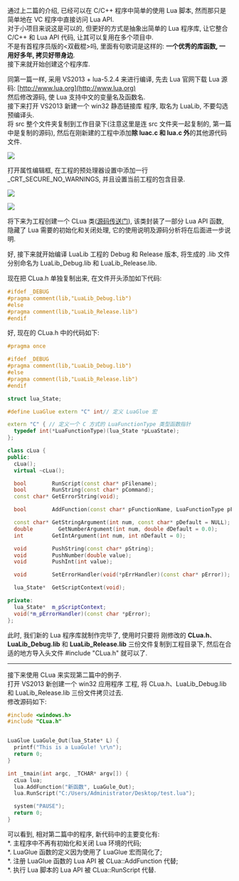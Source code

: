 通过上二篇的介绍, 已经可以在 C/C++ 程序中简单的使用 Lua 脚本, 然而那只是简单地在 VC 程序中直接访问 Lua API.<br>
对于小项目来说这是可以的, 但更好的方式是抽象出简单的 Lua 程序库, 让它整合 C/C++ 和 Lua API 代码, 让其可以复用在多个项目中.<br>
不是有首程序员版的<双截棍>吗, 里面有句歌词是这样的: **一个优秀的库函数, 一用好多年, 拷贝好带身边**.<br>
接下来就开始创建这个程序库.

同第一篇一样, 采用 VS2013 + lua-5.2.4 来进行编译, 先去 Lua 官网下载 Lua 源码: [http://www.lua.org](http://www.lua.org)<br>
然后修改源码, 使 Lua 支持中文的变量名及函数名.<br>
接下来打开 VS2013 新建一个 win32 静态链接库 程序, 取名为 LuaLib, 不要勾选预编译头.<br>
将 src 整个文件夹复制到工作目录下(注意这里是连 src 文件夹一起复制的, 第一篇中是复制的源码), 然后在刚新建的工程中添加**除 luac.c 和 lua.c 外**的其他源代码文件.

![](http://i62.tinypic.com/6r0n79.jpg)

打开属性编辑框, 在工程的预处理器设置中添加一行 \_CRT\_SECURE\_NO\_WARNINGS, 并且设置当前工程的包含目录.

![](http://i62.tinypic.com/b8nv55.jpg)

![](http://i58.tinypic.com/awauy1.jpg)

将下来为工程创建一个 CLua 类([源码传送门](https://github.com/uldaman/LuaLib)), 该类封装了一部分 Lua API 函数, 隐藏了 Lua 需要的初始化和关闭处理, 它的使用说明及源码分析将在后面进一步说明.

好, 接下来就开始编译 LuaLib 工程的 Debug 和 Release 版本, 将生成的 .lib 文件分别命名为 LuaLib\_Debug.lib 和 LuaLib\_Release.lib.

现在把 CLua.h 单独复制出来, 在文件开头添加如下代码:

```cpp
#ifdef _DEBUG
#pragma comment(lib,"LuaLib_Debug.lib")
#else
#pragma comment(lib,"LuaLib_Release.lib")
#endif
```

好, 现在的 CLua.h 中的代码如下:

```cpp
#pragma once

#ifdef _DEBUG
#pragma comment(lib,"LuaLib_Debug.lib")
#else
#pragma comment(lib,"LuaLib_Release.lib")
#endif

struct lua_State;

#define LuaGlue extern "C" int// 定义 LuaGlue 宏

extern "C" { // 定义一个 C 方式的 LuaFunctionType 类型函数指针
  typedef int(*LuaFunctionType)(lua_State *pLuaState);
};

class cLua {
public:
  cLua();
  virtual ~cLua();

  bool        RunScript(const char* pFilename);
  bool        RunString(const char* pCommand);
  const char* GetErrorString(void);

  bool        AddFunction(const char* pFunctionName, LuaFunctionType pFunction);

  const char* GetStringArgument(int num, const char* pDefault = NULL);
  double        GetNumberArgument(int num, double dDefault = 0.0);
  int         GetIntArgument(int num, int nDefault = 0);

  void        PushString(const char* pString);
  void        PushNumber(double value);
  void        PushInt(int value);

  void        SetErrorHandler(void(*pErrHandler)(const char* pError));

  lua_State*  GetScriptContext(void);

private:
  lua_State*  m_pScriptContext;
  void(*m_pErrorHandler)(const char *pError);
};
```

此时, 我们新的 Lua 程序库就制作完毕了, 使用时只要将 刚修改的 **CLua.h**、**LuaLib\_Debug.lib** 和 **LuaLib\_Release.lib** 三份文件复制到工程目录下, 然后在合适的地方导入头文件 #include "CLua.h" 就可以了.

* * *

接下来使用 CLua 来实现第二篇中的例子.<br>
打开 VS2013 新创建一个 win32 应用程序 工程, 将 CLua.h、LuaLib\_Debug.lib 和 LuaLib\_Release.lib 三份文件拷贝过去.<br>
修改源码如下:

```cpp
#include <windows.h>
#include "CLua.h"


LuaGlue LuaGule_Out(lua_State* L) {
  printf("This is a LuaGule! \r\n");
  return 0;
}

int _tmain(int argc, _TCHAR* argv[]) {
  cLua lua;
  lua.AddFunction("新函数", LuaGule_Out);
  lua.RunScript("C:/Users/Administrator/Desktop/test.lua");

  system("PAUSE");
  return 0;
}
```

可以看到, 相对第二篇中的程序, 新代码中的主要变化有:<br>
\*. 主程序中不再有初始化和关闭 Lua 环境的代码;<br>
\*. LuaGlue 函数的定义因为使用了 LuaGlue 宏而简化了;<br>
\*. 注册 LuaGlue 函数的 Lua API 被 CLua::AddFunction 代替;<br>
\*. 执行 Lua 脚本的 Lua API 被 CLua::RunScript 代替.
